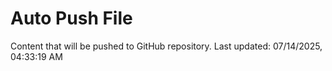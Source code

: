 # Auto Push File

Content that will be pushed to GitHub repository.
Last updated: 07/14/2025, 04:33:19 AM